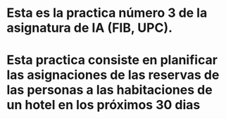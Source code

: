 # Esta es la practica número 3 de la asignatura de IA (FIB, UPC).
# Esta practica consiste en planificar las asignaciones de las reservas de las personas a las habitaciones de un hotel en los próximos 30 dias
